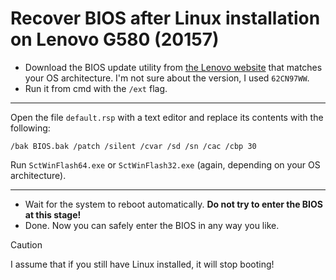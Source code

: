 # Recover BIOS after Linux installation on Lenovo G580 (20157)

* Download the BIOS update utility from [the Lenovo website](https://pcsupport.lenovo.com/us/en/products/laptops-and-netbooks/lenovo-g-series-laptops/lenovo-g580-notebook/20157/downloads/driver-list/) that matches your OS architecture. I'm not sure about the version, I used `62CN97WW`.
* Run it from cmd with the `/ext` flag.

---

Open the file `default.rsp` with a text editor and replace its contents with the following:
```
/bak BIOS.bak /patch /silent /cvar /sd /sn /cac /cbp 30
```
Run `SctWinFlash64.exe` or `SctWinFlash32.exe` (again, depending on your OS architecture).

---

* Wait for the system to reboot automatically. **Do not try to enter the BIOS at this stage!**
* Done. Now you can safely enter the BIOS in any way you like.

> [!CAUTION]
> I assume that if you still have Linux installed, it will stop booting!